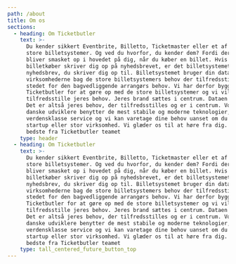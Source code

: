 ```yaml
---
path: /about
title: Om os
sections:
  - heading: Om Ticketbutler
    text: >-
      Du kender sikkert Eventbrite, Billetto, Ticketmaster eller et af de andre
      store billetsystemer. Og ved du hvorfor, du kender dem? Fordi deres brand
      bliver smasket op i hovedet på dig, når du køber en billet. Hvis du som
      billetkøber skriver dig op på nyhedsbrevet, er det billetsystemets
      nyhedsbrev, du skriver dig op til. Billetsystemet bruger din data. Det er
      virksomhederne bag de store billetsystemers behov der tilfredsstilles i
      stedet for den bagvedliggende arrangørs behov. Vi har derfor bygget
      Ticketbutler for at gøre op med de store billetsystemer og vi vil
      tilfredsstille jeres behov. Jeres brand sættes i centrum. Dataen er jeres.
      Det er altså jeres behov, der tilfredsstilles og er i centrum. Vores egne
      danske udviklere benytter de mest stabile og moderne teknologier, vi har
      verdensklasse service og vi kan varetage dine behov uanset om du er et
      startup eller stor virksomhed. Vi glæder os til at høre fra dig.   Alt det
      bedste fra Ticketbutler teamet
    type: header
  - heading: Om Ticketbutler
    text: >-
      Du kender sikkert Eventbrite, Billetto, Ticketmaster eller et af de andre
      store billetsystemer. Og ved du hvorfor, du kender dem? Fordi deres brand
      bliver smasket op i hovedet på dig, når du køber en billet. Hvis du som
      billetkøber skriver dig op på nyhedsbrevet, er det billetsystemets
      nyhedsbrev, du skriver dig op til. Billetsystemet bruger din data. Det er
      virksomhederne bag de store billetsystemers behov der tilfredsstilles i
      stedet for den bagvedliggende arrangørs behov. Vi har derfor bygget
      Ticketbutler for at gøre op med de store billetsystemer og vi vil
      tilfredsstille jeres behov. Jeres brand sættes i centrum. Dataen er jeres.
      Det er altså jeres behov, der tilfredsstilles og er i centrum. Vores egne
      danske udviklere benytter de mest stabile og moderne teknologier, vi har
      verdensklasse service og vi kan varetage dine behov uanset om du er et
      startup eller stor virksomhed. Vi glæder os til at høre fra dig.   Alt det
      bedste fra Ticketbutler teamet
    type: tall_centered_future_button_top
---
```


